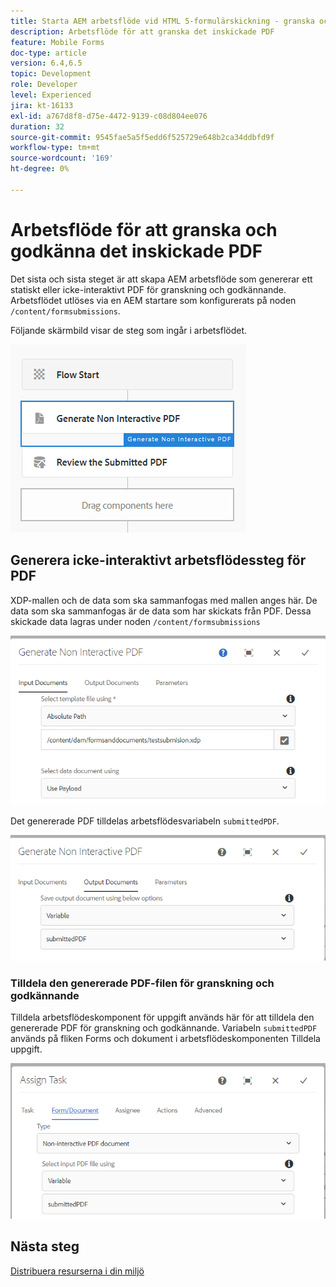 ```yaml
---
title: Starta AEM arbetsflöde vid HTML 5-formulärskickning - granska och godkänn PDF
description: Arbetsflöde för att granska det inskickade PDF
feature: Mobile Forms
doc-type: article
version: 6.4,6.5
topic: Development
role: Developer
level: Experienced
jira: kt-16133
exl-id: a767d8f8-d75e-4472-9139-c08d804ee076
duration: 32
source-git-commit: 9545fae5a5f5edd6f525729e648b2ca34ddbfd9f
workflow-type: tm+mt
source-wordcount: '169'
ht-degree: 0%

---
```


# Arbetsflöde för att granska och godkänna det inskickade PDF

Det sista och sista steget är att skapa AEM arbetsflöde som genererar ett statiskt eller icke-interaktivt PDF för granskning och godkännande. Arbetsflödet utlöses via en AEM startare som konfigurerats på noden `/content/formsubmissions`.

Följande skärmbild visar de steg som ingår i arbetsflödet.

![arbetsflöde](assets/workflow.PNG)

## Generera icke-interaktivt arbetsflödessteg för PDF

XDP-mallen och de data som ska sammanfogas med mallen anges här. De data som ska sammanfogas är de data som har skickats från PDF. Dessa skickade data lagras under noden ```/content/formsubmissions```

![arbetsflöde](assets/generate-pdf1.PNG)

Det genererade PDF tilldelas arbetsflödesvariabeln `submittedPDF`.

![arbetsflöde](assets/generate-pdf2.PNG)

### Tilldela den genererade PDF-filen för granskning och godkännande

Tilldela arbetsflödeskomponent för uppgift används här för att tilldela den genererade PDF för granskning och godkännande. Variabeln `submittedPDF` används på fliken Forms och dokument i arbetsflödeskomponenten Tilldela uppgift.

![arbetsflöde](assets/assign-task.PNG)


## Nästa steg

[Distribuera resurserna i din miljö](./deploy-assets.md)